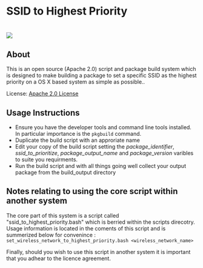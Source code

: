 # SSID to Highest Priority #

<h1><img src="http://images.apple.com/support/assets/images/products/airport/hero_airport_wifi.png" valign="middle"/></h1>

About
--------

This is an open source (Apache 2.0) script and package build system which is designed to make building a package to set a specific SSID as the highest priority on a OS X based system as simple as possible..

License: [Apache 2.0 License][1]


Usage Instructions
---------

- Ensure you have the developer tools and command line tools installed. In particular importance is the `pkgbuild` command.
- Duplicate the build script with an approriate name
- Edit your copy of the build script setting the *package_identifier*, *ssid_to_prioritize*, *package_output_name* and *package_version* varibles to suite you requirments.
- Run the build script and with all things going well collect your output package from the build_output directory


Notes relating to using the core script within another system
---------
 
The core part of this system is a script called "ssid_to_highest_priority.bash" which is berried within the scripts direcotry.  Usage information is located in the coments of this script and is summerized below for convenince : 
`set_wireless_network_to_highest_priority.bash <wireless_network_name>`

Finally, should you wish to use this script in another system it is important that you adhear to the licence agreement.


  [1]: http://www.apache.org/licenses/LICENSE-2.0

